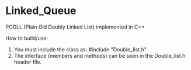 # Linked_Queue


PODLL (Plain Old Doubly Linked List) implemented in C++

How to build/use:
  1. You must include the class as: #include "Double_list.h"
  2. The interface (members and methods) can be seen in the Double_list.h header file.
